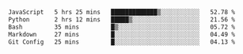 <!--START_SECTION:waka-->

```txt
JavaScript   5 hrs 25 mins   █████████████▒░░░░░░░░░░░   52.78 %
Python       2 hrs 12 mins   █████▒░░░░░░░░░░░░░░░░░░░   21.56 %
Bash         35 mins         █▒░░░░░░░░░░░░░░░░░░░░░░░   05.72 %
Markdown     27 mins         █░░░░░░░░░░░░░░░░░░░░░░░░   04.49 %
Git Config   25 mins         █░░░░░░░░░░░░░░░░░░░░░░░░   04.13 %
```

<!--END_SECTION:waka--> 
 
